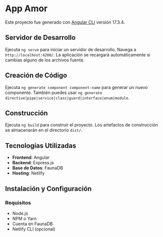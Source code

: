 # App Amor

Este proyecto fue generado con [Angular CLI](https://github.com/angular/angular-cli) versión 17.3.4.

## Servidor de Desarrollo

Ejecuta `ng serve` para iniciar un servidor de desarrollo. Navega a `http://localhost:4200/`. La aplicación se recargará automáticamente si cambias alguno de los archivos fuente.

## Creación de Código

Ejecuta `ng generate component component-name` para generar un nuevo componente. También puedes usar `ng generate directive|pipe|service|class|guard|interface|enum|module`.

## Construcción

Ejecuta `ng build` para construir el proyecto. Los artefactos de construcción se almacenarán en el directorio `dist/`.

## Tecnologías Utilizadas

- **Frontend**: Angular
- **Backend**: Express.js
- **Base de Datos**: FaunaDB
- **Hosting**: Netlify

## Instalación y Configuración

### Requisitos

- Node.js
- NPM o Yarn
- Cuenta en FaunaDB
- Netlify CLI (opcional)
